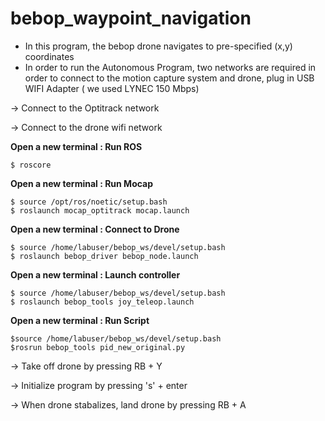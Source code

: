 # bebop_waypoint_navigation

* In this program, the bebop drone navigates to pre-specified (x,y) coordinates
* In order to run the Autonomous Program, two networks are required in order to connect to the motion capture system and drone, plug in USB WIFI Adapter ( we used LYNEC 150 Mbps)

-> Connect to the Optitrack network  

-> Connect to the drone wifi network

**Open a new terminal : Run ROS**

```
$ roscore
```
**Open a new terminal : Run Mocap** 

```
$ source /opt/ros/noetic/setup.bash
$ roslaunch mocap_optitrack mocap.launch
```
**Open a new terminal : Connect to Drone**

```
$ source /home/labuser/bebop_ws/devel/setup.bash
$ roslaunch bebop_driver bebop_node.launch
```
**Open a new terminal : Launch controller**

```
$ source /home/labuser/bebop_ws/devel/setup.bash
$ roslaunch bebop_tools joy_teleop.launch
```
**Open a new terminal : Run Script**

```
$source /home/labuser/bebop_ws/devel/setup.bash
$rosrun bebop_tools pid_new_original.py
```
-> Take off drone by pressing RB + Y

-> Initialize program by pressing 's' + enter 

-> When drone stabalizes, land drone by pressing RB + A
